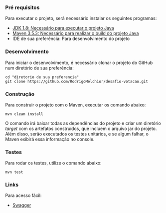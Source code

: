 ### Pré requisitos

Para executar o projeto, será necessário instalar os seguintes programas:

- [JDK 1.8: Necessário para executar o projeto Java](https://www.oracle.com/java/technologies/downloads/#java8)
- [Maven 3.5.3: Necessário para realizar o build do projeto Java](http://mirror.nbtelecom.com.br/apache/maven/maven-3/3.5.3/binaries/apache-maven-3.5.3-bin.zip)
- IDE de sua preferência: Para desenvolvimento do projeto


### Desenvolvimento

Para iniciar o desenvolvimento, é necessário clonar o projeto do GitHub num diretório de sua preferência:

```shell
cd "diretorio de sua preferencia"
git clone https://github.com/RodrigoMelchior/desafio-votacao.git
```


### Construção

Para construir o projeto com o Maven, executar os comando abaixo:

```shell
mvn clean install
```

O comando irá baixar todas as dependências do projeto e criar um diretório *target* com os artefatos construídos, que incluem o arquivo jar do projeto. Além disso, serão executados os testes unitários, e se algum falhar, o Maven exibirá essa informação no console.


### Testes

Para rodar os testes, utilize o comando abaixo:

```
mvn test
```


### Links

Para acesso fácil:

- [Swagger](http://localhost:8080/swagger-ui.html)